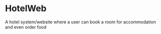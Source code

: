 # HotelWeb
A hotel system/website where a user can book a room for accommodation and even order food 
